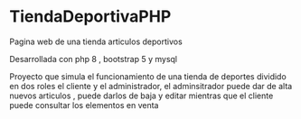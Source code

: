 # TiendaDeportivaPHP
Pagina web de una tienda articulos deportivos

Desarrollada con php 8 , bootstrap 5 y mysql

Proyecto que simula el funcionamiento de una tienda de deportes dividido en dos roles el cliente y el administrador, el adminsitrador puede 
dar de alta nuevos articulos , puede darlos de baja y editar mientras que el cliente puede consultar los elementos en venta
